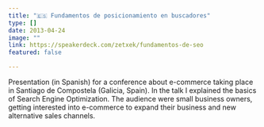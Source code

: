```yaml
---
title: "🇪🇸 Fundamentos de posicionamiento en buscadores"
type: []
date: 2013-04-24
image: ""
link: https://speakerdeck.com/zetxek/fundamentos-de-seo
featured: false

---
```


Presentation (in Spanish) for a conference about e-commerce taking place in Santiago de Compostela (Galicia, Spain). In the talk I explained the basics of Search Engine Optimization. The audience were small business owners, getting interested into e-commerce to expand their business and new alternative sales channels.

<!--more-->